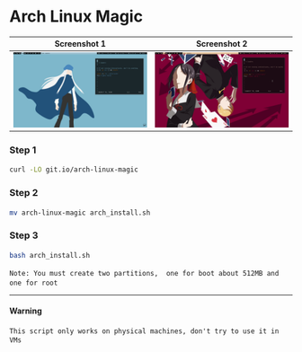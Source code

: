# Arch Linux Magic

| Screenshot 1 | Screenshot 2|
|---|---|
|![Screenshot 1](./ss/ss-1.jpg) | ![Screenshot 2](./ss/ss-2.jpg) |

### Step 1
```sh
curl -LO git.io/arch-linux-magic
```

### Step 2
```sh
mv arch-linux-magic arch_install.sh
```

### Step 3
```sh
bash arch_install.sh
```

`
Note: You must create two partitions, 
one for boot about 512MB and one for root
`

<hr>

#### Warning 
```
This script only works on physical machines, don't try to use it in VMs
```
